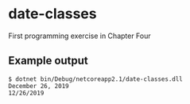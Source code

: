 # date-classes

First programming exercise in Chapter Four

## Example output
```
$ dotnet bin/Debug/netcoreapp2.1/date-classes.dll
December 26, 2019
12/26/2019
```

